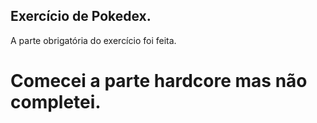 ## Exercício de Pokedex.
A parte obrigatória do exercício foi feita.

# Comecei a parte hardcore mas não completei.